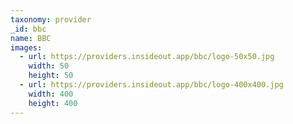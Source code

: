 ```yaml
---
taxonomy: provider
_id: bbc
name: BBC
images:
  - url: https://providers.insideout.app/bbc/logo-50x50.jpg
    width: 50
    height: 50
  - url: https://providers.insideout.app/bbc/logo-400x400.jpg
    width: 400
    height: 400
---
```

